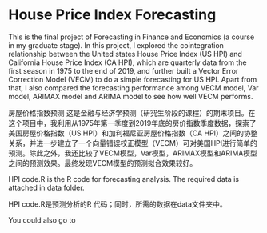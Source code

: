 # House Price Index Forecasting
This is the final project of Forecasting in Finance and Economics (a course in my graduate stage). In this project, I explored the cointegration relationship between the United states House Price Index (US HPI) and California House Price Index (CA HPI), which are quarterly data from the first season in 1975 to the end of 2019, and further built a Vector Error Correction Model (VECM) to do a simple forecasting for US HPI. Apart from that, I also compared the forecasting performance among VECM model, Var model, ARIMAX model and ARIMA model to see how well VECM performs.

房屋价格指数预测
这是金融与经济学预测（研究生阶段的课程）的期末项目。在这个项目中，我利用从1975年第一季度到2019年底的房价指数季度数据，探索了美国房屋价格指数（US HPI）和加利福尼亚房屋价格指数（CA HPI）之间的协整关系，并进一步建立了一个向量错误校正模型（VECM）可对美国HPI进行简单的预测。除此之外，我还比较了VECM模型，Var模型，ARIMAX模型和ARIMA模型之间的预测效果。最终发现VECM模型的预测拟合效果较好。

HPI code.R is the R code for forecasting analysis. The required data is attached in data folder.

HPI code.R是预测分析的R 代码；同时，所需的数据在data文件夹中。

You could also go to 
